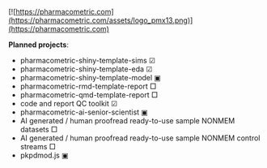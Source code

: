 [![https://pharmacometric.com](https://pharmacometric.com/assets/logo_pmx13.png)](https://pharmacometric.com)

__Planned projects__:
 - pharmacometric-shiny-template-sims ☑
 - pharmacometric-shiny-template-eda ☑
 - pharmacometric-shiny-template-model ▣
 - pharmacometric-rmd-template-report □
 - pharmacometric-qmd-template-report □
 - code and report QC toolkit ☑
 - pharmacometric-ai-senior-scientist ▣
 - AI generated / human proofread ready-to-use sample NONMEM datasets □
 - AI generated / human proofread ready-to-use sample NONMEM control streams □
 - pkpdmod.js ▣
